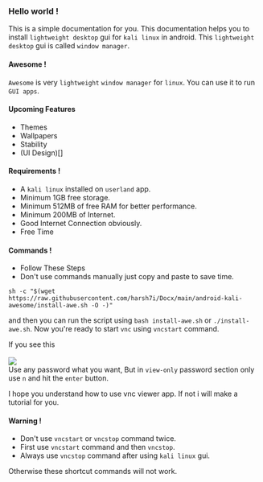 ### Hello world !
This is a simple documentation for you.
This documentation helps you to install `lightweight desktop` gui for `kali linux` in android. This `lightweight desktop` gui is called `window manager`.

#### Awesome !
`Awesome` is very `lightweight` `window manager` for `linux`. You can use it to run `GUI apps`.

#### Upcoming Features
* Themes
* Wallpapers
* Stability
* (UI Design)[]

#### Requirements !
* A `kali linux` installed on `userland` app.
* Minimum 1GB free storage.
* Minimum 512MB of free RAM for better performance.
* Minimum 200MB of Internet.
* Good Internet Connection obviously.
* Free Time

#### Commands !

* Follow These Steps
* Don't use commands manually just copy and paste to save time.

```shell
sh -c "$(wget https://raw.githubusercontent.com/harsh7i/Docx/main/android-kali-awesome/install-awe.sh -O -)"
```
and then you can run the script using `bash install-awe.sh` or `./install-awe.sh`.
Now you're ready to start `vnc` using `vncstart` command.

If you see this <br><br>
<img src="https://github.com/harsh7i/Docx/blob/70596062e12361a5d564e06bff551db2a7c577d6/android-kali-gui/assets/vnc-password.jpg"><br>
Use any password what you want,
But in `view-only` password section only use `n` and hit the `enter` button.


I hope you understand how to use vnc viewer app. If not i will make a tutorial for you.

#### Warning !
* Don't use `vncstart` or `vncstop` command twice.
* First use `vncstart` command and then `vncstop`.
* Always use `vncstop` command after using `kali linux` gui.

Otherwise these shortcut commands will not work.
